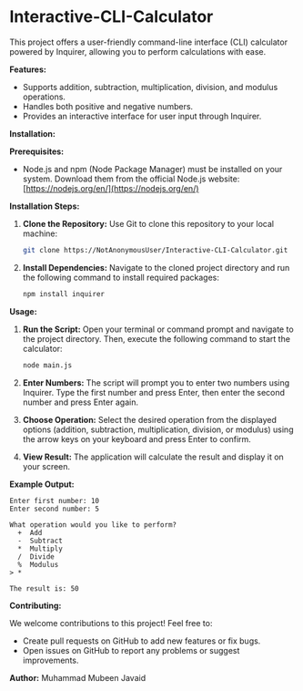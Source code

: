# Interactive-CLI-Calculator

This project offers a user-friendly command-line interface (CLI) calculator powered by Inquirer, allowing you to perform calculations with ease.

**Features:**

* Supports addition, subtraction, multiplication, division, and modulus operations.
* Handles both positive and negative numbers.
* Provides an interactive interface for user input through Inquirer.

**Installation:**

**Prerequisites:**

* Node.js and npm (Node Package Manager) must be installed on your system. Download them from the official Node.js website: [https://nodejs.org/en/](https://nodejs.org/en/)

**Installation Steps:**

1. **Clone the Repository:** Use Git to clone this repository to your local machine:

   ```bash
   git clone https://NotAnonymousUser/Interactive-CLI-Calculator.git
   ```

2. **Install Dependencies:** Navigate to the cloned project directory and run the following command to install required packages:

   ```bash
   npm install inquirer
   ```

**Usage:**

1. **Run the Script:** Open your terminal or command prompt and navigate to the project directory. Then, execute the following command to start the calculator:

   ```bash
   node main.js
   ```

2. **Enter Numbers:** The script will prompt you to enter two numbers using Inquirer. Type the first number and press Enter, then enter the second number and press Enter again.

3. **Choose Operation:** Select the desired operation from the displayed options (addition, subtraction, multiplication, division, or modulus) using the arrow keys on your keyboard and press Enter to confirm.

4. **View Result:** The application will calculate the result and display it on your screen.

**Example Output:**

```
Enter first number: 10
Enter second number: 5

What operation would you like to perform?
  +  Add
  -  Subtract
  *  Multiply
  /  Divide
  %  Modulus
> *

The result is: 50
```

**Contributing:**

We welcome contributions to this project! Feel free to:

* Create pull requests on GitHub to add new features or fix bugs.
* Open issues on GitHub to report any problems or suggest improvements.


**Author:**
Muhammad Mubeen Javaid
